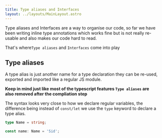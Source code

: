 ```yaml
---
title: Type aliases and Interfaces
layout: ../layouts/MainLayout.astro
---
```


Type aliases and Interfaces are a way to organise our code, so far we have been writing inline type annotations which works fine but is not really re-usable and also makes our code hard to read.

That's where`Type aliases` and `Interfaces` come into play

## Type aliases

A type alias is just another name for a type declaration they can be re-used, exported and imported like a regular JS module.

**Keep in mind just like most of the typescript features `Type aliases` are also removed after the compliation step**

The syntax looks very close to how we declare regular variables, the difference being instead of `const/let` we use the `type` keyword to declare a type alias.

```ts
type Name = string;

const name: Name = 'Sid';
```
